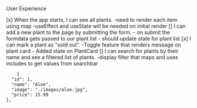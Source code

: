 User Experience

[x] When the app starts, I can see all plants.
		-need to render each item using map
		-useEffect and useState will be needed on initial render
[] I can add a new plant to the page by submitting the form.
		- on submit the formdata gets passed to our plant list
		- should update state for plant list
[x] I can mark a plant as "sold out".
		-Toggle feature that renders message on plant card
		- Added state on PlantCard
[] I can search for plants by their name and see a filtered list of plants.
		-display filter that maps and uses includes to get values from searchbar

		{
      "id": 1,
      "name": "Aloe",
      "image": "./images/aloe.jpg",
      "price": 15.99
    },